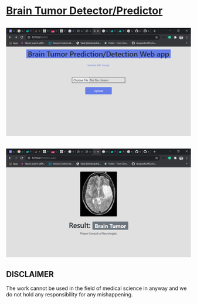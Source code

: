 <h1> <u>Brain Tumor Detector/Predictor</u></h1>

![c](https://github.com/kazimsayed954/Brain-Tumor-Detection-alpha/blob/master/ScreenShot/chrome_YRa5PLAIkB.png)
-------

![c](https://github.com/kazimsayed954/Brain-Tumor-Detection-alpha/blob/master/ScreenShot/chrome_3W9EdcfkrI.png)
--------

## DISCLAIMER 

The work cannot be used in the field of medical science in anyway and we do not hold any responsibility for any mishappening.
